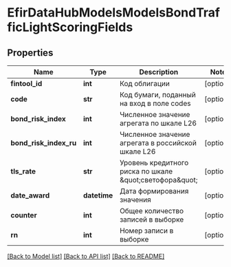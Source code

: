 # EfirDataHubModelsModelsBondTrafficLightScoringFields

## Properties
Name | Type | Description | Notes
------------ | ------------- | ------------- | -------------
**fintool_id** | **int** | Код облигации | [optional] 
**code** | **str** | Код бумаги, поданный на вход в поле codes | [optional] 
**bond_risk_index** | **int** | Численное значение агрегата по шкале L26 | [optional] 
**bond_risk_index_ru** | **int** | Численное значение агрегата в российской шкале L26 | [optional] 
**tls_rate** | **str** | Уровень кредитного риска по шкале \&quot;светофора\&quot; | [optional] 
**date_award** | **datetime** | Дата формирования значения | [optional] 
**counter** | **int** | Общее количество записей в выборке | [optional] 
**rn** | **int** | Номер записи в выборке | [optional] 

[[Back to Model list]](../README.md#documentation-for-models) [[Back to API list]](../README.md#documentation-for-api-endpoints) [[Back to README]](../README.md)

